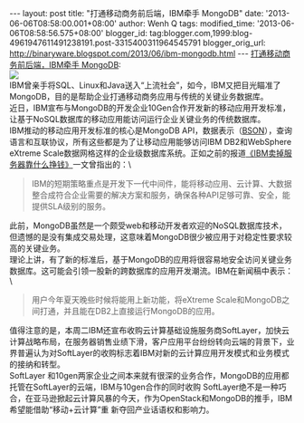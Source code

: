 --- layout: post title: "打通移动商务前后端，IBM牵手 MongoDB" date:
'2013-06-06T08:58:00.001+08:00' author: Wenh Q tags: modified\_time:
'2013-06-06T08:58:56.575+08:00' blogger\_id:
tag:blogger.com,1999:blog-4961947611491238191.post-3315400311964545791
blogger\_orig\_url:
http://binaryware.blogspot.com/2013/06/ibm-mongodb.html ---
[打通移动商务前后端，IBM牵手
MongoDB](http://www.oschina.net/news/41151/ibm-union-mongodb): \
![](http://static.oschina.net/uploads/space/2013/0606/061657_mfzz_12.jpg)\
IBM曾亲手将SQL、Linux和Java送入“上流社会”，如今，IBM又把目光瞄准了MongoDB，目的是帮助企业打通移动商务应用与传统的关键业务数据库。\
近日，IBM宣布与MongoDB的开发企业10Gen合作开发新的移动应用开发标准，让基于NoSQL数据库的移动应用能访问运行企业关键业务的传统数据库。\
IBM推动的移动应用开发标准的核心是MongoDB
API，数据表示（[BSON](http://www.oschina.net/p/bson)），查询语言和互联协议，所有这些都是为了让移动应用能够访问IBM
DB2和WebSphere eXtreme
Scale数据网格这样的企业级数据库系统。正如之前的报道[《IBM卖掉服务器靠什么挣钱》](http://www.ctocio.com/hotnews/12134.html)一文曾指出的：\

> IBM的短期策略重点是开发下一代中间件，能将移动应用、云计算、大数据整合成符合企业需要的解决方案和服务，确保各种API足够可靠、安全，能提供SLA级别的服务。

此前，MongoDB虽然是一个颇受web和移动开发者欢迎的NoSQL数据库技术，但遗憾的是没有集成交易处理，这意味着MongoDB很少被应用于对稳定性要求较高的关键业务。\
理论上讲，有了新的标准后，基于MongoDB的应用将很容易地安全访问关键业务数据库。这可能会引领一股新的跨数据库的应用开发潮流。IBM在新闻稿中表示：\

> 用户今年夏天晚些时候将能用上新功能，将eXtreme
> Scale和MongoDB之间打通，并且能在DB2上直接运行MongoDB的应用。

值得注意的是，本周二IBM还宣布收购云计算基础设施服务商SoftLayer，加快云计算战略布局，在服务器销售业绩下滑，客户应用平台纷纷转向云端的背景下，业界普遍认为对SoftLayer的收购标志着IBM对新的云计算应用开发模式和业务模式的接纳和转型。\
SoftLayer
和10gen两家企业之间本来就有很深的业务合作，MongoDB的应用都托管在SoftLayer的云端，IBM与10gen合作的同时收购
SoftLayer绝不是一种巧合，在亚马逊掀起云计算风暴的今天，作为OpenStack和MongoDB的推手，IBM希望能借助“移动+云计算”重
新夺回产业话语权和影响力。
